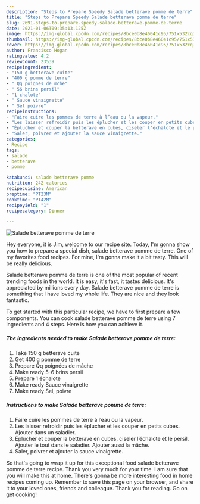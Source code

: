```yaml
---
description: "Steps to Prepare Speedy Salade betterave pomme de terre"
title: "Steps to Prepare Speedy Salade betterave pomme de terre"
slug: 2691-steps-to-prepare-speedy-salade-betterave-pomme-de-terre
date: 2021-01-06T09:35:13.125Z
image: https://img-global.cpcdn.com/recipes/8bce0b8e46041c95/751x532cq70/salade-betterave-pomme-de-terre-photo-principale-de-la-recette.jpg
thumbnail: https://img-global.cpcdn.com/recipes/8bce0b8e46041c95/751x532cq70/salade-betterave-pomme-de-terre-photo-principale-de-la-recette.jpg
cover: https://img-global.cpcdn.com/recipes/8bce0b8e46041c95/751x532cq70/salade-betterave-pomme-de-terre-photo-principale-de-la-recette.jpg
author: Francisco Hogan
ratingvalue: 4.2
reviewcount: 23539
recipeingredient:
- "150 g betterave cuite"
- "400 g pomme de terre"
- " Qq poignes de mche"
- " 56 brins persil"
- "1 chalote"
- " Sauce vinaigrette"
- " Sel poivre"
recipeinstructions:
- "Faire cuire les pommes de terre à l’eau ou la vapeur."
- "Les laisser refroidir puis les éplucher et les couper en petits cubes. Ajouter dans un saladier."
- "Éplucher et couper la betterave en cubes, ciseler l’échalote et le persil. Ajouter le tout dans le saladier. Ajouter aussi la mâche."
- "Saler, poivrer et ajouter la sauce vinaigrette."
categories:
- Recipe
tags:
- salade
- betterave
- pomme

katakunci: salade betterave pomme 
nutrition: 242 calories
recipecuisine: American
preptime: "PT23M"
cooktime: "PT42M"
recipeyield: "1"
recipecategory: Dinner

---
```



![Salade betterave pomme de terre](https://img-global.cpcdn.com/recipes/8bce0b8e46041c95/751x532cq70/salade-betterave-pomme-de-terre-photo-principale-de-la-recette.jpg)

Hey everyone, it is Jim, welcome to our recipe site. Today, I'm gonna show you how to prepare a special dish, salade betterave pomme de terre. One of my favorites food recipes. For mine, I'm gonna make it a bit tasty. This will be really delicious.



Salade betterave pomme de terre is one of the most popular of recent trending foods in the world. It is easy, it's fast, it tastes delicious. It's appreciated by millions every day. Salade betterave pomme de terre is something that I have loved my whole life. They are nice and they look fantastic.


To get started with this particular recipe, we have to first prepare a few components. You can cook salade betterave pomme de terre using 7 ingredients and 4 steps. Here is how you can achieve it.

<!--inarticleads1-->

##### The ingredients needed to make Salade betterave pomme de terre:

1. Take 150 g betterave cuite
1. Get 400 g pomme de terre
1. Prepare  Qq poignées de mâche
1. Make ready  5-6 brins persil
1. Prepare 1 échalote
1. Make ready  Sauce vinaigrette
1. Make ready  Sel, poivre




<!--inarticleads2-->

##### Instructions to make Salade betterave pomme de terre:

1. Faire cuire les pommes de terre à l’eau ou la vapeur.
1. Les laisser refroidir puis les éplucher et les couper en petits cubes. Ajouter dans un saladier.
1. Éplucher et couper la betterave en cubes, ciseler l’échalote et le persil. Ajouter le tout dans le saladier. Ajouter aussi la mâche.
1. Saler, poivrer et ajouter la sauce vinaigrette.




So that's going to wrap it up for this exceptional food salade betterave pomme de terre recipe. Thank you very much for your time. I am sure that you will make this at home. There's gonna be more interesting food in home recipes coming up. Remember to save this page on your browser, and share it to your loved ones, friends and colleague. Thank you for reading. Go on get cooking!
